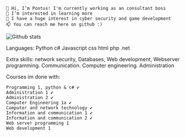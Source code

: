     👋 Hi, I’m Pontus! I'm currently working as an consultant boss
    👀 I’m interested in learning more
    🌱 I have a huge interest in cyber security and game development
    📫 You can reach me here on github :)

![Github stats](https://github-readme-stats.vercel.app/api?username=Ppontan)

Languages:
Python
c#
Javascript
css
html
php
.net

Extra skills:
network security, Databases, Web development, Webserver programming. Communication. Computer engineering. Administration


Courses im done with:

    Programming 1, python & c# ✔️
    Administration 1 ✔️
    Administration 2 ✔️
    Computer Engineering 1a ✔️
    Computer and network technology ✔️
    Information and communication 1 ✔️
    Information and communication 2 ✔️
    Web server programming 1
    Web development 1
